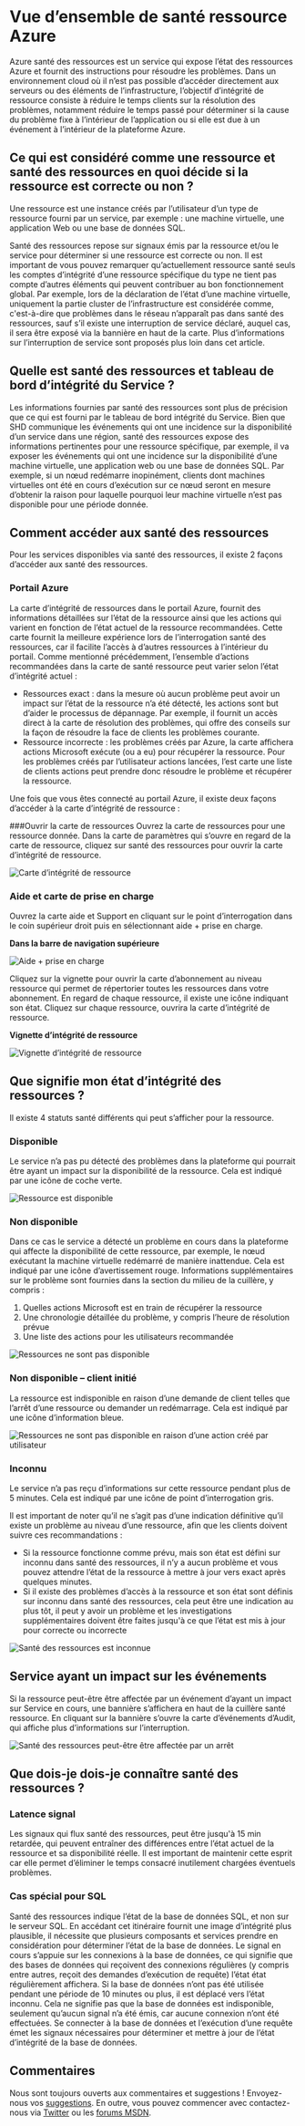 <properties
   pageTitle="Vue d’ensemble de santé ressource Azure | Microsoft Azure"
   description="Vue d’ensemble des santé des ressources Azure"
   services="Resource health"
   documentationCenter="dev-center-name"
   authors="BernardoAMunoz"
   manager=""
   editor=""/>

<tags
   ms.service="resource-health"
   ms.devlang="na"
   ms.topic="article"
   ms.tgt_pltfrm="na"
   ms.workload="Supportability"
   ms.date="06/01/2016"
   ms.author="BernardoAMunoz"/>

# <a name="azure-resource-health-overview"></a>Vue d’ensemble de santé ressource Azure

Azure santé des ressources est un service qui expose l’état des ressources Azure et fournit des instructions pour résoudre les problèmes. Dans un environnement cloud où il n’est pas possible d’accéder directement aux serveurs ou des éléments de l’infrastructure, l’objectif d’intégrité de ressource consiste à réduire le temps clients sur la résolution des problèmes, notamment réduire le temps passé pour déterminer si la cause du problème fixe à l’intérieur de l’application ou si elle est due à un événement à l’intérieur de la plateforme Azure.

## <a name="what-is-considered-a-resource-and-how-does-resource-health-decides-if-the-resource-is-healthy-or-not"></a>Ce qui est considéré comme une ressource et santé des ressources en quoi décide si la ressource est correcte ou non ? 
Une ressource est une instance créés par l’utilisateur d’un type de ressource fourni par un service, par exemple : une machine virtuelle, une application Web ou une base de données SQL. 

Santé des ressources repose sur signaux émis par la ressource et/ou le service pour déterminer si une ressource est correcte ou non. Il est important de vous pouvez remarquer qu’actuellement ressource santé seuls les comptes d’intégrité d’une ressource spécifique du type ne tient pas compte d’autres éléments qui peuvent contribuer au bon fonctionnement global. Par exemple, lors de la déclaration de l’état d’une machine virtuelle, uniquement la partie cluster de l’infrastructure est considérée comme, c'est-à-dire que problèmes dans le réseau n’apparaît pas dans santé des ressources, sauf s’il existe une interruption de service déclaré, auquel cas, il sera être exposé via la bannière en haut de la carte. Plus d’informations sur l’interruption de service sont proposés plus loin dans cet article. 

## <a name="how-is-resource-health-different-from-service-health-dashboard"></a>Quelle est santé des ressources et tableau de bord d’intégrité du Service ?

Les informations fournies par santé des ressources sont plus de précision que ce qui est fourni par le tableau de bord intégrité du Service. Bien que SHD communique les événements qui ont une incidence sur la disponibilité d’un service dans une région, santé des ressources expose des informations pertinentes pour une ressource spécifique, par exemple, il va exposer les événements qui ont une incidence sur la disponibilité d’une machine virtuelle, une application web ou une base de données SQL. Par exemple, si un nœud redémarre inopinément, clients dont machines virtuelles ont été en cours d’exécution sur ce nœud seront en mesure d’obtenir la raison pour laquelle pourquoi leur machine virtuelle n’est pas disponible pour une période donnée.   

## <a name="how-to-access-resource-health"></a>Comment accéder aux santé des ressources
Pour les services disponibles via santé des ressources, il existe 2 façons d’accéder aux santé des ressources.

### <a name="azure-portal"></a>Portail Azure
La carte d’intégrité de ressources dans le portail Azure, fournit des informations détaillées sur l’état de la ressource ainsi que les actions qui varient en fonction de l’état actuel de la ressource recommandées. Cette carte fournit la meilleure expérience lors de l’interrogation santé des ressources, car il facilite l’accès à d’autres ressources à l’intérieur du portail. Comme mentionné précédemment, l’ensemble d’actions recommandées dans la carte de santé ressource peut varier selon l’état d’intégrité actuel :

* Ressources exact : dans la mesure où aucun problème peut avoir un impact sur l’état de la ressource n’a été détecté, les actions sont but d’aider le processus de dépannage. Par exemple, il fournit un accès direct à la carte de résolution des problèmes, qui offre des conseils sur la façon de résoudre la face de clients les problèmes courante.
* Ressource incorrecte : les problèmes créés par Azure, la carte affichera actions Microsoft exécute (ou a eu) pour récupérer la ressource. Pour les problèmes créés par l’utilisateur actions lancées, l’est carte une liste de clients actions peut prendre donc résoudre le problème et récupérer la ressource.  

Une fois que vous êtes connecté au portail Azure, il existe deux façons d’accéder à la carte d’intégrité de ressource : 

###<a name="open-the-resource-blade"></a>Ouvrir la carte de ressources
Ouvrez la carte de ressources pour une ressource donnée. Dans la carte de paramètres qui s’ouvre en regard de la carte de ressource, cliquez sur santé des ressources pour ouvrir la carte d’intégrité de ressource. 

![Carte d’intégrité de ressource](./media/resource-health-overview/resourceBladeAndResourceHealth.png)

### <a name="help-and-support-blade"></a>Aide et carte de prise en charge
Ouvrez la carte aide et Support en cliquant sur le point d’interrogation dans le coin supérieur droit puis en sélectionnant aide + prise en charge. 

**Dans la barre de navigation supérieure**

![Aide + prise en charge](./media/resource-health-overview/HelpAndSupport.png)

Cliquez sur la vignette pour ouvrir la carte d’abonnement au niveau ressource qui permet de répertorier toutes les ressources dans votre abonnement. En regard de chaque ressource, il existe une icône indiquant son état. Cliquez sur chaque ressource, ouvrira la carte d’intégrité de ressource.

**Vignette d’intégrité de ressource**

![Vignette d’intégrité de ressource](./media/resource-health-overview/resourceHealthTile.png)

## <a name="what-does-my-resource-health-status-mean"></a>Que signifie mon état d’intégrité des ressources ?
Il existe 4 statuts santé différents qui peut s’afficher pour la ressource.

### <a name="available"></a>Disponible
Le service n’a pas pu détecté des problèmes dans la plateforme qui pourrait être ayant un impact sur la disponibilité de la ressource. Cela est indiqué par une icône de coche verte. 

![Ressource est disponible](./media/resource-health-overview/Available.png)

### <a name="unavailable"></a>Non disponible

Dans ce cas le service a détecté un problème en cours dans la plateforme qui affecte la disponibilité de cette ressource, par exemple, le nœud exécutant la machine virtuelle redémarré de manière inattendue. Cela est indiqué par une icône d’avertissement rouge. Informations supplémentaires sur le problème sont fournies dans la section du milieu de la cuillère, y compris : 

1.  Quelles actions Microsoft est en train de récupérer la ressource 
2.  Une chronologie détaillée du problème, y compris l’heure de résolution prévue
3.  Une liste des actions pour les utilisateurs recommandée 

![Ressources ne sont pas disponible](./media/resource-health-overview/Unavailable.png)

### <a name="unavailable--customer-initiated"></a>Non disponible – client initié
La ressource est indisponible en raison d’une demande de client telles que l’arrêt d’une ressource ou demander un redémarrage. Cela est indiqué par une icône d’information bleue. 

![Ressources ne sont pas disponible en raison d’une action créé par utilisateur](./media/resource-health-overview/userInitiated.png)

### <a name="unknown"></a>Inconnu
Le service n’a pas reçu d’informations sur cette ressource pendant plus de 5 minutes. Cela est indiqué par une icône de point d’interrogation gris. 

Il est important de noter qu’il ne s’agit pas d’une indication définitive qu’il existe un problème au niveau d’une ressource, afin que les clients doivent suivre ces recommandations :

* Si la ressource fonctionne comme prévu, mais son état est défini sur inconnu dans santé des ressources, il n’y a aucun problème et vous pouvez attendre l’état de la ressource à mettre à jour vers exact après quelques minutes.
* Si il existe des problèmes d’accès à la ressource et son état sont définis sur inconnu dans santé des ressources, cela peut être une indication au plus tôt, il peut y avoir un problème et les investigations supplémentaires doivent être faites jusqu'à ce que l’état est mis à jour pour correcte ou incorrecte

![Santé des ressources est inconnue](./media/resource-health-overview/unknown.png)

## <a name="service-impacting-events"></a>Service ayant un impact sur les événements
Si la ressource peut-être être affectée par un événement d’ayant un impact sur Service en cours, une bannière s’affichera en haut de la cuillère santé ressource. En cliquant sur la bannière s’ouvre la carte d’événements d’Audit, qui affiche plus d’informations sur l’interruption.

![Santé des ressources peut-être être affectée par un arrêt](./media/resource-health-overview/serviceImpactingEvent.png)

## <a name="what-else-do-i-need-to-know-about-resource-health"></a>Que dois-je dois-je connaître santé des ressources ?

### <a name="signal-latency"></a>Latence signal
Les signaux qui flux santé des ressources, peut être jusqu'à 15 min retardée, qui peuvent entraîner des différences entre l’état actuel de la ressource et sa disponibilité réelle. Il est important de maintenir cette esprit car elle permet d’éliminer le temps consacré inutilement chargées éventuels problèmes. 

### <a name="special-case-for-sql"></a>Cas spécial pour SQL 
Santé des ressources indique l’état de la base de données SQL, et non sur le serveur SQL. En accédant cet itinéraire fournit une image d’intégrité plus plausible, il nécessite que plusieurs composants et services prendre en considération pour déterminer l’état de la base de données. Le signal en cours s’appuie sur les connexions à la base de données, ce qui signifie que des bases de données qui reçoivent des connexions régulières (y compris entre autres, reçoit des demandes d’exécution de requête) l’état état régulièrement affichera. Si la base de données n’ont pas été utilisée pendant une période de 10 minutes ou plus, il est déplacé vers l’état inconnu. Cela ne signifie pas que la base de données est indisponible, seulement qu’aucun signal n’a été émis, car aucune connexion n’ont été effectuées. Se connecter à la base de données et l’exécution d’une requête émet les signaux nécessaires pour déterminer et mettre à jour de l’état d’intégrité de la base de données.

## <a name="feedback"></a>Commentaires
Nous sont toujours ouverts aux commentaires et suggestions ! Envoyez-nous vos [suggestions](https://feedback.azure.com/forums/266794-support-feedback). En outre, vous pouvez commencer avec contactez-nous via [Twitter](https://twitter.com/azuresupport) ou les [forums MSDN](https://social.msdn.microsoft.com/Forums/azure).
